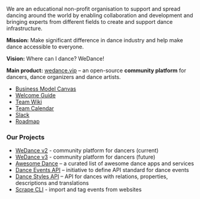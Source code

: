 We are an educational non-profit organisation to support and spread dancing around the world by enabling collaboration and development and bringing experts from different fields to create and support dance infrastructure.

**Mission:** Make significant difference in dance industry and help make dance accessible to everyone.

**Vision:** Where can I dance? WeDance!

**Main product:** [wedance.vip](https://wedance.vip/) – an open-source **community platform** for dancers, dance organizers and dance artists.

* [Business Model Canvas](https://github.com/we-dance/.github/blob/main/BusinessModelCanvas.md)
* [Welcome Guide](https://github.com/we-dance/platform-v3/issues/49) 
* [Team Wiki](https://wedance.vip/wiki) 
* [Team Calendar](https://calendar.google.com/calendar/u/0/embed?src=72i6nvaml23edq36ii3h071u68@group.calendar.google.com) 
* [Slack](https://wedance.vip/slack)
* [Roadmap](https://github.com/we-dance/platform-v3/issues/31)

### Our Projects
- [WeDance v2](https://github.com/we-dance/platform) - community platform for dancers (current)
- [WeDance v3](https://github.com/we-dance/platform-v3) - community platform for dancers (future)
- [Awesome Dance](https://github.com/we-dance/awesome-dance) – a curated list of awesome dance apps and services
- [Dance Events API](https://github.com/we-dance/foundation/issues/3) – initiative to define API standard for dance events
- [Dance Styles API](https://github.com/we-dance/dance-styles) – API for dances with relations, properties, descriptions and translations
- [Scrape CLI](https://github.com/we-dance/scrape-cli) - import and tag events from websites
